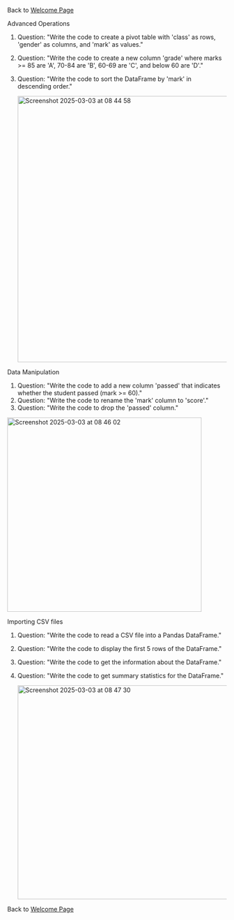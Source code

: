 Back to [Welcome Page](https://adambouzgan.github.io/Welcome-To-My-Portfolio/)

Advanced Operations
1. Question: "Write the code to create a pivot table with 'class' as rows, 'gender' as columns, and 'mark' as values."
2. Question: "Write the code to create a new column 'grade' where marks >= 85 are 'A', 70-84 are 'B', 60-69 are 'C', and below 60 are 'D'."
3. Question: "Write the code to sort the DataFrame by 'mark' in descending order."

   <img width="611" alt="Screenshot 2025-03-03 at 08 44 58" src="https://github.com/user-attachments/assets/e64ca1b4-f157-45a7-889b-4eee8e567351" />

Data Manipulation
1. Question: "Write the code to add a new column 'passed' that indicates whether the student passed (mark >= 60)."
2. Question: "Write the code to rename the 'mark' column to 'score'."
3. Question: "Write the code to drop the 'passed' column."

<img width="446" alt="Screenshot 2025-03-03 at 08 46 02" src="https://github.com/user-attachments/assets/3af39412-488a-460a-bc36-983ab45ee09a" />

Importing CSV files
1. Question: "Write the code to read a CSV file into a Pandas DataFrame."
2. Question: "Write the code to display the first 5 rows of the DataFrame."
3. Question: "Write the code to get the information about the DataFrame."
4. Question: "Write the code to get summary statistics for the DataFrame."

   <img width="491" alt="Screenshot 2025-03-03 at 08 47 30" src="https://github.com/user-attachments/assets/6c417bcf-018a-498e-8b8d-4ea3f22f897d" />

Back to [Welcome Page](https://adambouzgan.github.io/Welcome-To-My-Portfolio/)



